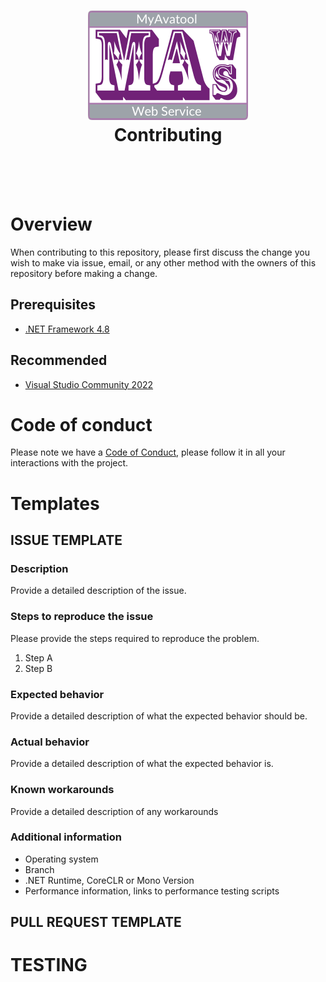 <!-- 220328.094653 -->

<h1 align="center">

  <img src="../resource/image/logo/MAWS-logo-512x350.png" alt="MyAvatool Web Service logo" width="256">
  <br>
  Contributing
  <br>
  <br>

</h1>
<br>

# Overview
When contributing to this repository, please first discuss the change you wish to make via issue, email, or any other method with the owners of this repository before making a change.

## Prerequisites
* [.NET Framework 4.8](https://dotnet.microsoft.com/download/dotnet-framework)

## Recommended
* [Visual Studio Community 2022](https://visualstudio.microsoft.com/vs/)

# Code of conduct
Please note we have a [Code of Conduct](code-of-conduct.md), please follow it in all your interactions with the project.

# Templates

## ISSUE TEMPLATE

### Description
Provide a detailed description of the issue.

### Steps to reproduce the issue
Please provide the steps required to reproduce the problem.
1. Step A
2. Step B

### Expected behavior
Provide a detailed description of what the expected behavior should be.

### Actual behavior
Provide a detailed description of what the expected behavior is.

### Known workarounds
Provide a detailed description of any workarounds

### Additional information
* Operating system
* Branch
* .NET Runtime, CoreCLR or Mono Version
* Performance information, links to performance testing scripts

## PULL REQUEST TEMPLATE

# TESTING